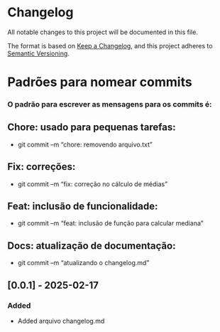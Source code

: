 # Changelog

All notable changes to this project will be documented in this file.

The format is based on [Keep a Changelog](https://keepachangelog.com/en/1.1.0/),
and this project adheres to [Semantic Versioning](https://semver.org/spec/v2.0.0.html).

# Padrões para nomear commits
### O padrão para escrever as mensagens para os commits é:
## Chore: usado para pequenas tarefas:
- git commit –m “chore: removendo arquivo.txt”
## Fix: correções:
- git commit –m “fix: correção no cálculo de médias”
## Feat: inclusão de funcionalidade:
- git commit –m “feat: inclusão de função para calcular mediana”
## Docs: atualização de documentação:
- git commit –m “atualizando o changelog.md”

## [0.0.1] - 2025-02-17

### Added

- Added arquivo changelog.md